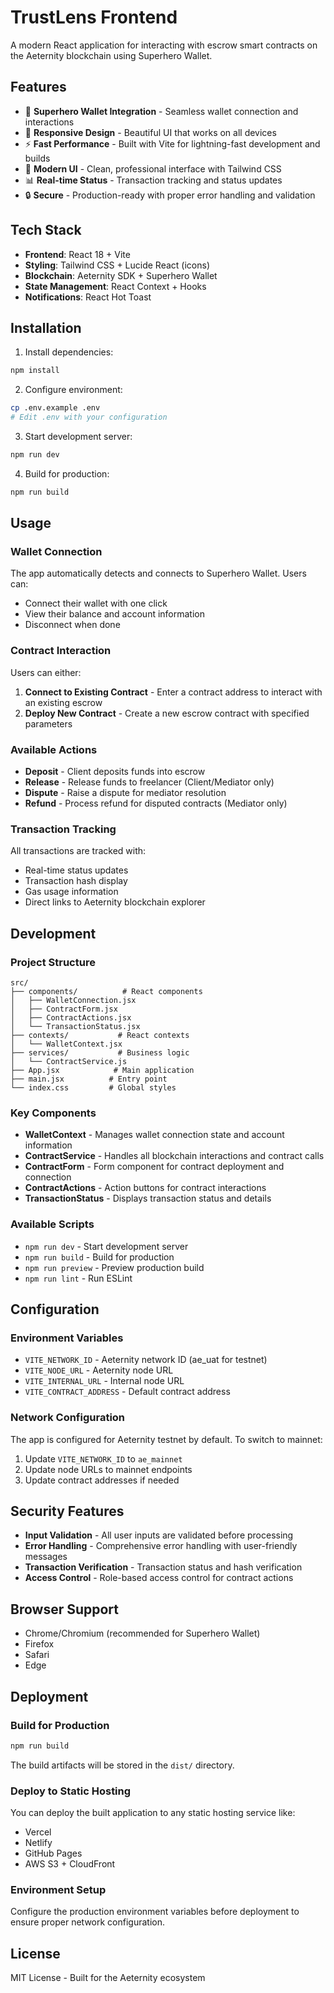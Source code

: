 # TrustLens Frontend

A modern React application for interacting with escrow smart contracts on the Aeternity blockchain using Superhero Wallet.

## Features

- 🔗 **Superhero Wallet Integration** - Seamless wallet connection and interactions
- 📱 **Responsive Design** - Beautiful UI that works on all devices
- ⚡ **Fast Performance** - Built with Vite for lightning-fast development and builds
- 🎨 **Modern UI** - Clean, professional interface with Tailwind CSS
- 📊 **Real-time Status** - Transaction tracking and status updates
- 🔒 **Secure** - Production-ready with proper error handling and validation

## Tech Stack

- **Frontend**: React 18 + Vite
- **Styling**: Tailwind CSS + Lucide React (icons)
- **Blockchain**: Aeternity SDK + Superhero Wallet
- **State Management**: React Context + Hooks
- **Notifications**: React Hot Toast

## Installation

1. Install dependencies:
```bash
npm install
```

2. Configure environment:
```bash
cp .env.example .env
# Edit .env with your configuration
```

3. Start development server:
```bash
npm run dev
```

4. Build for production:
```bash
npm run build
```

## Usage

### Wallet Connection

The app automatically detects and connects to Superhero Wallet. Users can:
- Connect their wallet with one click
- View their balance and account information
- Disconnect when done

### Contract Interaction

Users can either:
1. **Connect to Existing Contract** - Enter a contract address to interact with an existing escrow
2. **Deploy New Contract** - Create a new escrow contract with specified parameters

### Available Actions

- **Deposit** - Client deposits funds into escrow
- **Release** - Release funds to freelancer (Client/Mediator only)
- **Dispute** - Raise a dispute for mediator resolution
- **Refund** - Process refund for disputed contracts (Mediator only)

### Transaction Tracking

All transactions are tracked with:
- Real-time status updates
- Transaction hash display
- Gas usage information
- Direct links to Aeternity blockchain explorer

## Development

### Project Structure

```
src/
├── components/          # React components
│   ├── WalletConnection.jsx
│   ├── ContractForm.jsx
│   ├── ContractActions.jsx
│   └── TransactionStatus.jsx
├── contexts/           # React contexts
│   └── WalletContext.jsx
├── services/           # Business logic
│   └── ContractService.js
├── App.jsx            # Main application
├── main.jsx          # Entry point
└── index.css         # Global styles
```

### Key Components

- **WalletContext** - Manages wallet connection state and account information
- **ContractService** - Handles all blockchain interactions and contract calls
- **ContractForm** - Form component for contract deployment and connection
- **ContractActions** - Action buttons for contract interactions
- **TransactionStatus** - Displays transaction status and details

### Available Scripts

- `npm run dev` - Start development server
- `npm run build` - Build for production
- `npm run preview` - Preview production build
- `npm run lint` - Run ESLint

## Configuration

### Environment Variables

- `VITE_NETWORK_ID` - Aeternity network ID (ae_uat for testnet)
- `VITE_NODE_URL` - Aeternity node URL
- `VITE_INTERNAL_URL` - Internal node URL
- `VITE_CONTRACT_ADDRESS` - Default contract address

### Network Configuration

The app is configured for Aeternity testnet by default. To switch to mainnet:

1. Update `VITE_NETWORK_ID` to `ae_mainnet`
2. Update node URLs to mainnet endpoints
3. Update contract addresses if needed

## Security Features

- **Input Validation** - All user inputs are validated before processing
- **Error Handling** - Comprehensive error handling with user-friendly messages
- **Transaction Verification** - Transaction status and hash verification
- **Access Control** - Role-based access control for contract actions

## Browser Support

- Chrome/Chromium (recommended for Superhero Wallet)
- Firefox
- Safari
- Edge

## Deployment

### Build for Production

```bash
npm run build
```

The build artifacts will be stored in the `dist/` directory.

### Deploy to Static Hosting

You can deploy the built application to any static hosting service like:
- Vercel
- Netlify
- GitHub Pages
- AWS S3 + CloudFront

### Environment Setup

Configure the production environment variables before deployment to ensure proper network configuration.

## License

MIT License - Built for the Aeternity ecosystem

